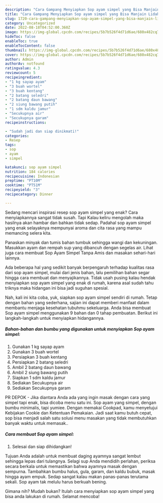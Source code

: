 ```yaml
---
description: "Cara Gampang Menyiapkan Sop ayam simpel yang Bisa Manjain Lidah, Buat Buka Puasa Bisa Manjain Lidah"
title: "Cara Gampang Menyiapkan Sop ayam simpel yang Bisa Manjain Lidah, Buat Buka Puasa Bisa Manjain Lidah"
slug: 1720-cara-gampang-menyiapkan-sop-ayam-simpel-yang-bisa-manjain-lidah-buat-buka-puasa-bisa-manjain-lidah
category: Uncategorized
date: 2022-08-18T04:52:00.360Z
image: https://img-global.cpcdn.com/recipes/5b7b526f4d71d6ae/680x482cq70/sop-ayam-simpel-foto-resep-utama.jpg
hideToc: false
enableToc: true
enableTocContent: false
thumbnail: https://img-global.cpcdn.com/recipes/5b7b526f4d71d6ae/680x482cq70/sop-ayam-simpel-foto-resep-utama.jpg
cover: https://img-global.cpcdn.com/recipes/5b7b526f4d71d6ae/680x482cq70/sop-ayam-simpel-foto-resep-utama.jpg
author: Admin
authorAv: notfound
ratingvalue: 4.3
reviewcount: 5
recipeingredient:
- "1 kg sayap ayam"
- "3 buah wortel"
- "3 buah kentang"
- "2 batang seledri"
- "2 batang daun bawang"
- "2 siung bawang putih"
- "1 sdm kaldu jamur"
- "Secukupnya air"
- "Secukupnya garam"
recipeinstructions:

- "Sudah jadi dan siap dinikmati!"
categories:
- Resep
tags:
- sop
- ayam
- simpel

katakunci: sop ayam simpel 
nutrition: 184 calories
recipecuisine: Indonesian
preptime: "PT10M"
cooktime: "PT51M"
recipeyield: "3"
recipecategory: Dinner

---
```



Sedang mencari inspirasi resep sop ayam simpel yang enak? Cara menyiapkannya sangat tidak susah. Tapi Kalau keliru mengolah maka hasilnya akan hambar dan bahkan tidak sedap. Padahal sop ayam simpel yang enak selayaknya mempunyai aroma dan cita rasa yang mampu memancing selera kita.


Panaskan minyak dan tumis bahan tumbuk sehingga wangi dan kekuningan. Masukkan ayam dan rempah sup yang dibancuh dengan segelas air. Lihat juga cara membuat Sop Ayam Simpel Tanpa Amis dan masakan sehari-hari lainnya.

Ada beberapa hal yang sedikit banyak berpengaruh terhadap kualitas rasa dari sop ayam simpel, mulai dari jenis bahan, lalu pemilihan bahan segar hingga cara membuat dan menyajikannya. Tidak usah pusing kalau hendak menyiapkan sop ayam simpel yang enak di rumah, karena asal sudah tahu triknya maka hidangan ini bisa jadi suguhan spesial.


Nah, kali ini kita coba, yuk, siapkan sop ayam simpel sendiri di rumah. Tetap dengan bahan yang sederhana, sajian ini dapat memberi manfaat dalam membantu menjaga kesehatan tubuhmu sekeluarga. Anda bisa membuat Sop ayam simpel menggunakan 9 bahan dan 0 tahap pembuatan. Berikut ini langkah-langkah untuk menyiapkan hidangannya.

<!--inarticleads1-->

##### Bahan-bahan dan bumbu yang digunakan untuk menyiapkan Sop ayam simpel:

1. Gunakan 1 kg sayap ayam
1. Gunakan 3 buah wortel
1. Persiapkan 3 buah kentang
1. Persiapkan 2 batang seledri
1. Ambil 2 batang daun bawang
1. Ambil 2 siung bawang putih
1. Siapkan 1 sdm kaldu jamur
1. Sediakan Secukupnya air
1. Sediakan Secukupnya garam


PR DEPOK - Jika diantara Anda ada yang ingin masak dengan cara yang simpel tapi enak, bisa dicoba menu satu ini. Sop ayam yang simpel, dengan bumbu minimalis, tapi yumiee. Dengan memakai Cookpad, kamu menyetujui Kebijakan Cookie dan Ketentuan Pemakaian. Jadi saat kamu butuh cepat, sop bisa menjadi salah satu solusi menu masakan yang tidak membutuhkan banyak waktu untuk memasak.. 

<!--inarticleads2-->

##### Cara membuat Sop ayam simpel:


1. Selesai dan siap dihidangkan!

Tujuan Anda adalah untuk membuat daging ayamnya sangat lembut sehingga lepas dari tulangnya. Selagi sup Anda mendidih perlahan, periksa secara berkala untuk memastikan bahwa ayamnya masak dengan sempurna. Tambahkan bumbu halus, gula, garam, dan kaldu bubuk, masak hingga ayam empuk. Sedap sangat kalau makan panas-panas terutama sekali. Sop ayam tak melulu harus berkuah bening. 

Gimana nih? Mudah bukan? Itulah cara menyiapkan sop ayam simpel yang bisa anda lakukan di rumah. Selamat mencoba!
